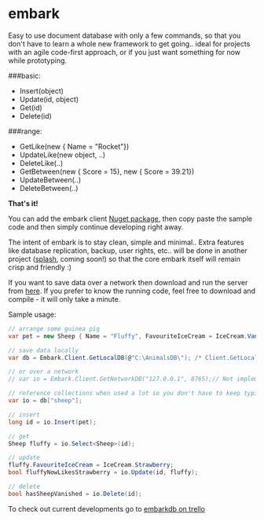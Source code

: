 # embark
Easy to use document database with only a few commands,
so that you don't have to learn a whole new framework to get going.. ideal for projects with an agile code-first approach, or if you just want something for now while prototyping.

###basic:
- Insert(object)
- Update(id, object)
- Get(id)
- Delete(id)

###range:
- GetLike(new { Name = "Rocket"})
- UpdateLike(new object, ..) 
- DeleteLike(..)
- GetBetween(new { Score = 15}, new { Score = 39.21})
- UpdateBetween(..)
- DeleteBetween(..)

**That's it!**

You can add the embark client [Nuget package](http://example.todo/), then copy paste the sample code and then simply continue developing right away.

The intent of embark is to stay clean, simple and minimal..
Extra features like database replication, backup, user rights, etc.. will be done in another project ([splash](https://trello.com/splashdb), coming soon!) so that the core embark itself will remain crisp and friendly :)

If you want to save data over a network then download and run the server from [here](http://example.todo/). If you prefer to know the running code, feel free to download and compile - it will only take a minute.

Sample usage:
```csharp
// arrange some guinea pig
var pet = new Sheep { Name = "Fluffy", FavouriteIceCream = IceCream.Vanilla };

// save data locally
var db = Embark.Client.GetLocalDB(@"C:\AnimalsDB\"); /* Client.GetLocalDB() defaults to: Directory.GetCurrentDirectory() */

// or over a network
// var io = Embark.Client.GetNetworkDB("127.0.0.1", 8765);// Not implemented, yet..

// reference collections when used a lot so you don't have to keep typing them out
var io = db["sheep"];

// insert
long id = io.Insert(pet);

// get
Sheep fluffy = io.Select<Sheep>(id);

// update
fluffy.FavouriteIceCream = IceCream.Strawberry;
bool fluffyNowLikesStrawberry = io.Update(id, fluffy);

// delete
bool hasSheepVanished = io.Delete(id);
```

To check out current developments go to [embarkdb on trello](https://trello.com/embarkdb)

